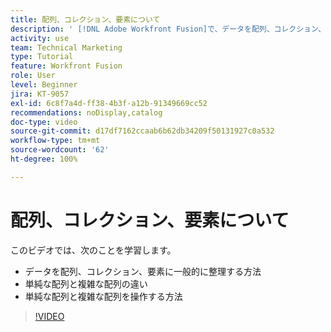 ```yaml
---
title: 配列、コレクション、要素について
description: ' [!DNL Adobe Workfront Fusion]で、データを配列、コレクション、要素に整理する方法と、単純な配列および複雑な配列を操作する方法について説明します。'
activity: use
team: Technical Marketing
type: Tutorial
feature: Workfront Fusion
role: User
level: Beginner
jira: KT-9057
exl-id: 6c8f7a4d-ff38-4b3f-a12b-91349669cc52
recommendations: noDisplay,catalog
doc-type: video
source-git-commit: d17df7162ccaab6b62db34209f50131927c0a532
workflow-type: tm+mt
source-wordcount: '62'
ht-degree: 100%

---
```


# 配列、コレクション、要素について

このビデオでは、次のことを学習します。

* データを配列、コレクション、要素に一般的に整理する方法
* 単純な配列と複雑な配列の違い
* 単純な配列と複雑な配列を操作する方法

>[!VIDEO](https://video.tv.adobe.com/v/335298/?quality=12&learn=on&enablevpops)
